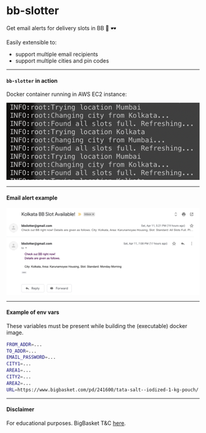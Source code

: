 # bb-slotter
Get email alerts for delivery slots in BB :email: :dark_sunglasses:

Easily extensible to:

- support multiple email recipients
- support multiple cities and pin codes

---

#### `bb-slotter` in action

Docker container running in AWS EC2 instance:

![image-20200412122911322](./screenshots/image-20200412122911322.png)

---

#### Email alert example

![image-20200412122335908](./screenshots/image-20200412122335908.png)

---

#### Example of env vars

These variables must be present while building the (executable) docker image.

```bash
FROM_ADDR=...
TO_ADDR=...
EMAIL_PASSWORD=...
CITY1=...
AREA1=...
CITY2=...
AREA2=...
URL=https://www.bigbasket.com/pd/241600/tata-salt--iodized-1-kg-pouch/
```

---

#### Disclaimer

For educational purposes. BigBasket T&C [here](https://www.bigbasket.com/terms-and-conditions/).
